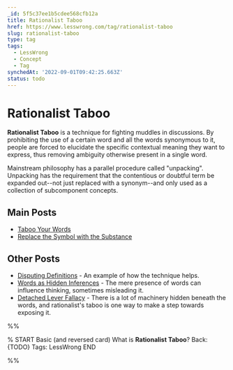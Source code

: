 ```yaml
---
_id: 5f5c37ee1b5cdee568cfb12a
title: Rationalist Taboo
href: https://www.lesswrong.com/tag/rationalist-taboo
slug: rationalist-taboo
type: tag
tags:
  - LessWrong
  - Concept
  - Tag
synchedAt: '2022-09-01T09:42:25.663Z'
status: todo
---
```


# Rationalist Taboo

**Rationalist Taboo** is a technique for fighting muddles in discussions. By prohibiting the use of a certain word and all the words synonymous to it, people are forced to elucidate the specific contextual meaning they want to express, thus removing ambiguity otherwise present in a single word.

Mainstream philosophy has a parallel procedure called "unpacking". Unpacking has the requirement that the contentious or doubtful term be expanded out--not just replaced with a synonym--and only used as a collection of subcomponent concepts.

## Main Posts

- [Taboo Your Words](http://lesswrong.com/lw/nu/taboo_your_words/)
- [Replace the Symbol with the Substance](http://lesswrong.com/lw/nv/replace_the_symbol_with_the_substance/)

## Other Posts

- [Disputing Definitions](http://lesswrong.com/lw/np/disputing_definitions/) \- An example of how the technique helps.
- [Words as Hidden Inferences](http://lesswrong.com/lw/ng/words_as_hidden_inferences/) \- The mere presence of words can influence thinking, sometimes misleading it.
- [Detached Lever Fallacy](http://lesswrong.com/lw/sp/detached_lever_fallacy/) \- There is a lot of machinery hidden beneath the words, and rationalist's taboo is one way to make a step towards exposing it.


%%

% START
Basic (and reversed card)
What is **Rationalist Taboo**?
Back: {TODO}
Tags: LessWrong
END

%%
	

